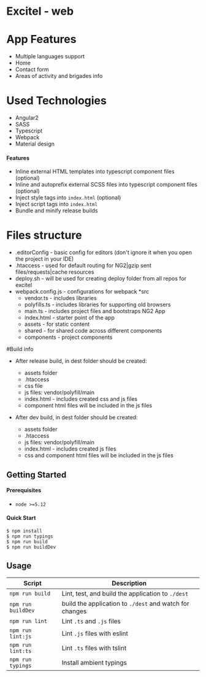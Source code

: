 # Excitel - web

# App Features
- Multiple languages support
- Home
- Contact form
- Areas of activity and brigades info

# Used Technologies
- Angular2
- SASS
- Typescript
- Webpack
- Material design


#### Features
- Inline external HTML templates into typescript component files (optional)
- Inline and autoprefix external SCSS files into typescript component files (optional)
- Inject style tags into `index.html` (optional)
- Inject script tags into `index.html`
- Bundle and minify release builds

# Files structure
- .editorConfig - basic config for editors (don't ignore it when you open the project in your IDE)
- .htaccess - used for default routing for NG2|gzip sent files/requests|cache resources
- deploy.sh - will be used for creating deploy folder from all repos for excitel
- webpack.config.js - configurations for webpack
*src
    - vendor.ts - includes libraries
    - polyfills.ts - includes libraries for supporting old browsers
    - main.ts - includes project files and bootstraps NG2 App
    - index.html - starter point of the app
    * assets - for static content
    * shared - for shared code across different components
    * components - project components


#Build info
- After release build, in dest folder should be created:
    * assets folder
    * .htaccess
    * css file
    * js files: vendor/polyfill/main
    * index.html - includes created css and js files
    * component html files will be included in the js files
    
- After dev build, in dest folder should be created:
    * assets folder
    * .htaccess
    * js files: vendor/polyfill/main
    * index.html - includes created js files
    * css and component html files will be included in the js files

Getting Started
---------------

#### Prerequisites
- `node >=5.12`

#### Quick Start
```shell
$ npm install
$ npm run typings
$ npm run build
$ npm run buildDev
```


Usage
-----

|Script|Description|
|---|---|
|`npm run build`|Lint, test, and build the application to `./dest`|
|`npm run buildDev` | build the application to `./dest` and watch for changes|
|`npm run lint`|Lint `.ts` and `.js` files|
|`npm run lint:js`|Lint `.js` files with eslint|
|`npm run lint:ts`|Lint `.ts` files with tslint|
|`npm run typings`|Install ambient typings|
